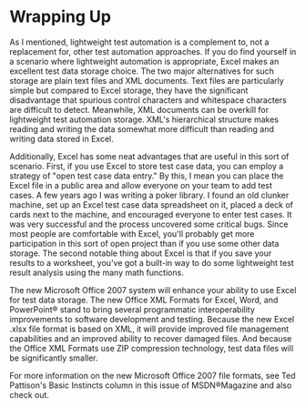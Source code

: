 # Wrapping Up

As I mentioned, lightweight test automation is a complement to, not a replacement for, other test automation approaches. If you do find yourself in a scenario where lightweight automation is appropriate, Excel makes an excellent test data storage choice. The two major alternatives for such storage are plain text files and XML documents. Text files are particularly simple but compared to Excel storage, they have the significant disadvantage that spurious control characters and whitespace characters are difficult to detect. Meanwhile, XML documents can be overkill for lightweight test automation storage. XML's hierarchical structure makes reading and writing the data somewhat more difficult than reading and writing data stored in Excel.

Additionally, Excel has some neat advantages that are useful in this sort of scenario. First, if you use Excel to store test case data, you can employ a strategy of "open test case data entry." By this, I mean you can place the Excel file in a public area and allow everyone on your team to add test cases. A few years ago I was writing a poker library. I found an old clunker machine, set up an Excel test case data spreadsheet on it, placed a deck of cards next to the machine, and encouraged everyone to enter test cases. It was very successful and the process uncovered some critical bugs. Since most people are comfortable with Excel, you'll probably get more participation in this sort of open project than if you use some other data storage. The second notable thing about Excel is that if you save your results to a worksheet, you've got a built-in way to do some lightweight test result analysis using the many math functions.

The new Microsoft Office 2007 system will enhance your ability to use Excel for test data storage. The new Office XML Formats for Excel, Word, and PowerPoint® stand to bring several programmatic interoperability improvements to software development and testing. Because the new Excel .xlsx file format is based on XML, it will provide improved file management capabilities and an improved ability to recover damaged files. And because the Office XML Formats use ZIP compression technology, test data files will be significantly smaller.

For more information on the new Microsoft Office 2007 file formats, see Ted Pattison's Basic Instincts column in this issue of MSDN®Magazine and also check out.
